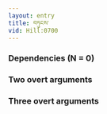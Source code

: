 ```yaml
---
layout: entry
title: བཏུངས་
vid: Hill:0700
---
```

### Dependencies (N = 0)


### Two overt arguments


### Three overt arguments
